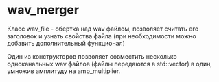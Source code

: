 # wav_merger

Класс wav_file - обертка над wav файлом, позволяет считать его заголовок и узнать свойства файла (при необходимости можно добавить дополнительный функционал)

Один из конструкторов позволяет совместить несколько одноканальных wav файлов (файлы передаются в std::vector) в один, умножив амплитуду на amp_multiplier. 